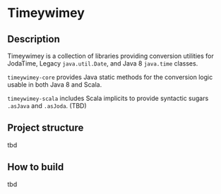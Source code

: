 # Timeywimey

## Description

Timeywimey is a collection of libraries providing conversion utilities for JodaTime, Legacy `java.util.Date`, and Java 8 `java.time` classes.

`timeywimey-core` provides Java static methods for the conversion logic usable in both Java 8 and Scala.

`timeywimey-scala` includes Scala implicits to provide syntactic sugars `.asJava` and `.asJoda`. (TBD)

## Project structure

tbd

## How to build

tbd